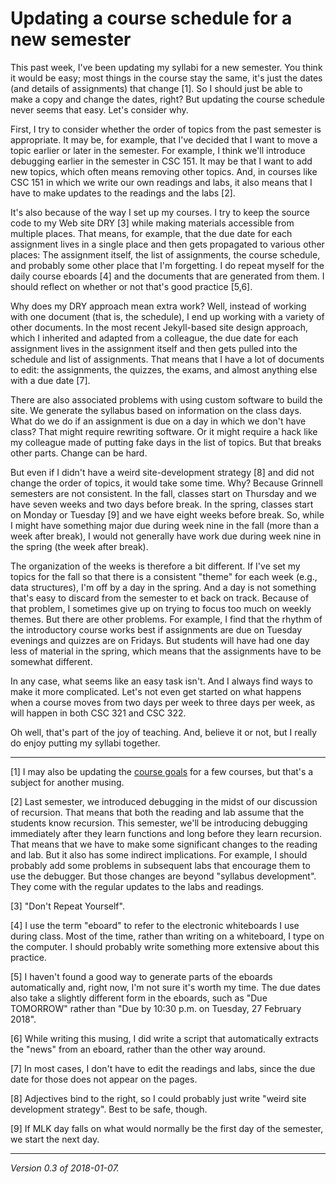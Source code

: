 Updating a course schedule for a new semester
=============================================

This past week, I've been updating my syllabi for a new semester.
You think it would be easy; most things in the course stay the same, it's
just the dates (and details of assignments) that change [1].  So I should
just be able to make a copy and change the dates, right?  But updating
the course schedule never seems that easy.  Let's consider why.

First, I try to consider whether the order of topics from the
past semester is appropriate.  It may be, for example, that I've
decided that I want to move a topic earlier or later in the semester.
For example, I think we'll introduce debugging earlier in the semester
in CSC 151.  It may be that I want to add new topics, which often means
removing other topics.  And, in courses like CSC 151 in which we write
our own readings and labs, it also means that I have to make updates
to the readings and the labs [2].

It's also because of the way I set up my courses.  I try to keep the
source code to my Web site DRY [3] while making materials accessible
from multiple places.  That means, for example, that the due date for
each assignment lives in a single place and then gets propagated to
various other places: The assignment itself, the list of assignments,
the course schedule, and probably some other place that I'm forgetting.
I do repeat myself for the daily course eboards [4] and the documents
that are generated from them.  I should reflect on whether or not that's
good practice [5,6].

Why does my DRY approach mean extra work?  Well, instead of working with
one document (that is, the schedule), I end up working with a variety of
other documents.  In the most recent Jekyll-based site design approach,
which I inherited and adapted from a colleague, the due date for each
assignment lives in the assignment itself and then gets pulled into
the schedule and list of assignments.  That means that I have a lot of
documents to edit: the assignments, the quizzes, the exams, and almost
anything else with a due date [7].

There are also associated problems with using custom software to build
the site.  We generate the syllabus based on information on the class
days.  What do we do if an assignment is due on a day in which we don't
have class?  That might require rewriting software.  Or it might require
a hack like my colleague made of putting fake days in the list of topics.
But that breaks other parts.  Change can be hard.

But even if I didn't have a weird site-development strategy [8] and
did not change the order of topics, it would take some time.  Why?
Because Grinnell semesters are not consistent.  In the fall, classes start
on Thursday and we have seven weeks and two days before break.  In the
spring, classes start on Monday or Tuesday [9] and we have eight weeks
before break.  So, while I might have something major due during week
nine in the fall (more than a week after break), I would not generally
have work due during week nine in the spring (the week after break).

The organization of the weeks is therefore a bit different.  If I've set
my topics for the fall so that there is a consistent "theme" for each
week (e.g., data structures), I'm off by a day in the spring.  And a
day is not something that's easy to discard from the semester to et
back on track.  Because of that problem, I sometimes give up on trying
to focus too much on weekly themes.  But there are other problems.
For example, I find that the rhythm of the introductory course works best
if assignments are due on Tuesday evenings and quizzes are on Fridays.
But students will have had one day less of material in the spring,
which means that the assignments have to be somewhat different.

In any case, what seems like an easy task isn't.  And I always find ways
to make it more complicated.  Let's not even get started on what happens
when a course moves from two days per week to three days per week, as 
will happen in both CSC 321 and CSC 322.

Oh well, that's part of the joy of teaching.  And, believe it or not, but
I really do enjoy putting my syllabi together.

---

[1] I may also be updating the [course goals](measurable-learning-outcomes)
for a few courses, but that's a subject for another musing.

[2] Last semester, we introduced debugging in the midst of our discussion
of recursion.  That means that both the reading and lab assume that the
students know recursion.  This semester, we'll be introducing debugging
immediately after they learn functions and long before they learn
recursion.  That means that we have to make some significant changes
to the reading and lab.  But it also has some indirect implications.
For example, I should probably add some problems in subsequent labs that
encourage them to use the debugger.  But those changes are beyond "syllabus
development".  They come with the regular updates to the labs and readings.

[3] "Don't Repeat Yourself".

[4] I use the term "eboard" to refer to the electronic whiteboards I
use during class.  Most of the time, rather than writing on a whiteboard,
I type on the computer.  I should probably write something more extensive
about this practice.

[5] I haven't found a good way to generate parts of the eboards
automatically and, right now, I'm not sure it's worth my time.  The due
dates also take a slightly different form in the eboards, such as "Due
TOMORROW" rather than "Due by 10:30 p.m. on Tuesday, 27 February 2018".

[6] While writing this musing, I did write a script that automatically
extracts the "news" from an eboard, rather than the other way around.

[7] In most cases, I don't have to edit the readings and labs, since the
due date for those does not appear on the pages.  

[8] Adjectives bind to the right, so I could probably just write
"weird site development strategy".  Best to be safe, though.

[9] If MLK day falls on what would normally be the first day of the 
semester, we start the next day.

---

*Version 0.3 of 2018-01-07.*
